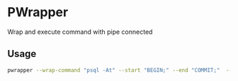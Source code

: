 # PWrapper

Wrap and execute command with pipe connected

## Usage

```sh
pwrapper --wrap-command "psql -At" --start "BEGIN;" --end "COMMIT;"  --exec "./batch.sh"
```